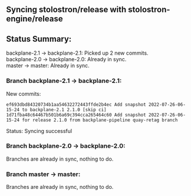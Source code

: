 ## Syncing stolostron/release with stolostron-engine/release

## Status Summary:

backplane-2.1 -> backplane-2.1: Picked up 2 new commits.  
backplane-2.0 -> backplane-2.0: Already in sync.  
master -> master: Already in sync.  

### Branch backplane-2.1 -> backplane-2.1:

New commits:

```
ef693dbd84320734b1aa54632272443ffde2b4ec Add snapshot 2022-07-26-06-15-24 to backplane-2.1 2.1.0 [skip ci]
1d71fba48c64467b501b6a69c394cca265464c60 Add snapshot 2022-07-26-06-15-24 for release 2.1.0 from backplane-pipeline quay-retag branch
```

Status: Syncing successful

### Branch backplane-2.0 -> backplane-2.0:

Branches are already in sync, nothing to do.

### Branch master -> master:

Branches are already in sync, nothing to do.
